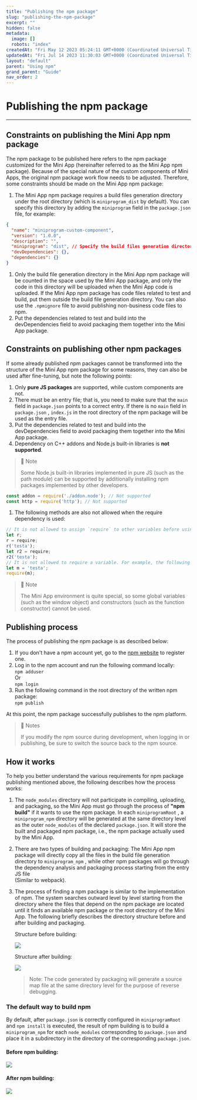 ```yaml
---
title: "Publishing the npm package"
slug: "publishing-the-npm-package"
excerpt: ""
hidden: false
metadata: 
  image: []
  robots: "index"
createdAt: "Fri May 12 2023 05:24:11 GMT+0000 (Coordinated Universal Time)"
updatedAt: "Fri Jul 14 2023 11:30:03 GMT+0000 (Coordinated Universal Time)"
layout: "default"
parent: "Using npm"
grand_parent: "Guide"
nav_order: 2
---
```

# Publishing the npm package
***

## Constraints on publishing the Mini App npm package

The npm package to be published here refers to the npm package customized for the Mini App (hereinafter referred to as the Mini App npm package). Because of the special nature of the custom components of Mini Apps, the original npm package work flow needs to be adjusted. Therefore, some constraints should be made on the Mini App npm package:

1. The Mini App npm package requires a build files generation directory under the root directory (which is `miniprogram_dist` by default). You can specify this directory by adding the `miniprogram` field in the `package.json` file, for example:

```json
{
  "name": "miniprogram-custom-component",
  "version": "1.0.0",
  "description": "",
  "miniprogram": "dist", // Specify the build files generation directory
  "devDependencies": {},
  "dependencies": {}
}
```

1. Only the build file generation directory in the Mini App npm package will be counted in the space used by the Mini App package, and only the code in this directory will be uploaded when the Mini App code is uploaded. If the Mini App npm package has code files related to test and build, put them outside the build file generation directory. You can also use the `.npmignore` file to avoid publishing non-business code files to npm.
2. Put the dependencies related to test and build into the devDependencies field to avoid packaging them together into the Mini App package.

## Constraints on publishing other npm packages

If some already published npm packages cannot be transformed into the structure of the Mini App npm package for some reasons, they can also be used after fine-tuning, but note the following points:

1. Only **pure JS packages** are supported, while custom components are not.
2. There must be an entry file; that is, you need to make sure that the `main` field in `package.json` points to a correct entry. If there is no `main` field in `package.json` , `index.js` in the root directory of the npm package will be used as the entry file.
3. Put the dependencies related to test and build into the devDependencies field to avoid packaging them together into the Mini App package.
4. Dependency on C++ addons and Node.js built-in libraries is **not supported**.

> 📘 Note
> 
> Some Node.js built-in libraries implemented in pure JS (such as the path module) can be supported by additionally installing npm packages implemented by other developers.

```javascript
const addon = require('./addon.node'); // Not supported
const http = require('http'); // Not supported
```

1. The following methods are also not allowed when the require dependency is used:

```javascript
// It is not allowed to assign `require` to other variables before using it. For example, the following code will not parse the dependencies:
let r;
r = require;
r('testa');
let r2 = require;
r2('testa');
// It is not allowed to require a variable. For example, the following code depends on the runtime and cannot parse the dependencies:
let m = 'testa';
require(m);
```

> 📘 Note
> 
> The Mini App environment is quite special, so some global variables (such as the window object) and constructors (such as the function constructor) cannot be used.

## Publishing process

The process of publishing the npm package is as described below:

1. If you don't have a npm account yet, go to the [npm website](https://www.npmjs.com/) to register one.
2. Log in to the npm account and run the following command locally:  
    `npm adduser`  
   Or  
    `npm login`
3. Run the following command in the root directory of the written npm package:  
   `npm publish`

At this point, the npm package successfully publishes to the npm platform.

> 📘 Notes
> 
> If you modify the npm source during development, when logging in or publishing, be sure to switch the source back to the npm source.

## How it works

To help you better understand the various requirements for npm package publishing mentioned above, the following describes how the process works:

1. The `node_modules` directory will not participate in compiling, uploading, and packaging, so the Mini App must go through the process of **"npm build"** if it wants to use the npm package. In each `miniprogramRoot` , a `miniprogram_npm` directory will be generated at the same directory level as the outer `node_modules` of the declared `package.json`. It will store the built and packaged npm package, i.e., the npm package actually used by the Mini App.
2. There are two types of building and packaging: The Mini App npm package will directly copy all the files in the build file generation directory to `miniprogram_npm` , while other npm packages will go through the dependency analysis and packaging process starting from the entry JS file  
   (Similar to webpack).
3. The process of finding a npm package is similar to the implementation of npm. The system searches outward level by level starting from the directory where the files that depend on the npm package are located until it finds an available npm package or the root directory of the Mini App. The following briefly describes the directory structure before and after building and packaging.

   Structure before building:

   ![](https://files.readme.io/75fd6e5-small-Screenshot_2023-05-12_at_11.09.45_AM.png)  

   Structure after building:

   ![](https://files.readme.io/950b882-small-Screenshot_2023-05-12_at_11.11.22_AM.png)

   > Note: The code generated by packaging will generate a source map file at the same directory level for the purpose of reverse debugging.

### The default way to build npm

By default, after `package.json` is correctly configured in `miniprogramRoot` and `npm install` is executed, the result of npm building is to build a `miniprogram_npm` for each `node_modules` corresponding to `package.json` and place it in a subdirectory in the directory of the corresponding `package.json`.

#### Before npm building:

![](https://files.readme.io/5fadd36-small-Screenshot_2023-05-12_at_11.18.58_AM.png)

#### After npm building:

![](https://files.readme.io/0a034c7-small-Screenshot_2023-05-12_at_11.19.52_AM.png)
